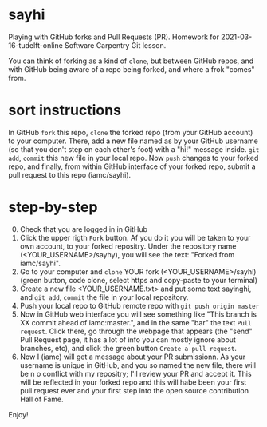 # sayhi
Playing with GitHub forks and Pull Requests (PR). Homework for 2021-03-16-tudelft-online Software Carpentry Git lesson.

You can think of forking as a kind of `clone`, but between GitHub repos, and with GitHub being aware of a repo being forked, and where a frok "comes" from.

# sort instructions

In GitHub `fork` this repo, `clone` the forked repo (from your GitHub account) to your computer. There, add a new file named as by your GitHub username (so that you don't step on each other's foot) with a "hi!" message inside. `git add`, `commit` this new file in your local repo. Now `push` changes to your forked repo, and finally, from within GitHub interface of your forked repo, submit a pull request to this repo (iamc/sayhi).

# step-by-step

0. Check that you are logged in in GitHub
1. Click the upper rigth `Fork` button. Af you do it you will be taken to your own account, to your forked repositry. Under the repository name (<YOUR_USERNAME>/sayhy), you will see the text: "Forked from iamc/sayhi".
2. Go to your computer and `clone` YOUR fork (<YOUR_USERNAME>/sayhi) (green button, code clone, select https and copy-paste to your terminal)
3. Create a new file <YOUR_USERNAME.txt> and put some text sayinghi, and `git add`, `commit` the file in your local repository.
4. Push your local repo to GitHub remote repo with `git push origin master`
5. Now in GitHub web interface you will see something like "This branch is XX commit ahead of iamc:master.", and in the same "bar" the text `Pull request`. Click there, go through the webpage that appears (the "send" Pull Request page, it has a lot of info you can mostly ignore about branches, etc), and click the green button `Create a pull request`.
6. Now I (iamc) will get a message about your PR submissionn. As your username is unique in GitHub, and you so named the new file, there will be n o conflict with my repositry; I'll review your PR and accept it. This will be reflected in your forked repo and this will habe been your first pull request ever and your first step into the open source contribution Hall of Fame.

Enjoy!
